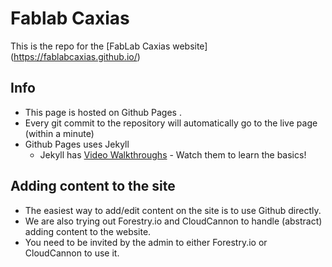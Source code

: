 # Fablab Caxias
This is the repo for the [FabLab Caxias website] (https://fablabcaxias.github.io/)

## Info
* This page is hosted on Github Pages .
* Every git commit to the repository will automatically go to the live page (within a minute)
* Github Pages uses Jekyll
   * Jekyll has [Video Walkthroughs](https://jekyllrb.com/tutorials/video-walkthroughs/) - Watch them to learn the basics!


## Adding content to the site
* The easiest way to add/edit content on the site is to use Github directly.
* We are also trying out Forestry.io and CloudCannon to handle (abstract) adding content to the website.
* You need to be invited by the admin to either Forestry.io or CloudCannon to use it.
